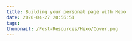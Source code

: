 ```yaml
---
title: Building your personal page with Hexo
date: 2020-04-27 20:56:51
tags:
thumbnail: /Post-Resources/Hexo/Cover.png
---
```

<!-- ![]( "Hexo") -->